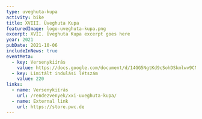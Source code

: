 ```yaml
---
type: uveghuta-kupa
activity: bike
title: XVIII. Üveghuta Kupa
featuredImage: logo-uveghuta-kupa.png
excerpt: XVII. Üveghuta Kupa excerpt goes here
year: 2021
pubDate: 2021-10-06
includeInNews: true
eventMeta:
  - key: Versenykiírás
    value: https://docs.google.com/document/d/14GG5NgtKd9cSohDSkmlwv9CNtpBTw54s/mobilebasic?rm=minimal
  - key: Limitált indulási létszám
    value: 220
links:
  - name: Versenykiírás
    url: /rendezvenyek/xxi-uveghuta-kupa/
  - name: External link
    url: https://store.pwc.de
---
```

